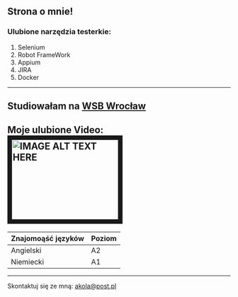 ## Strona o mnie!

### Ulubione narzędzia testerkie:
1. Selenium
2. Robot FrameWork
3. Appium
4. JIRA
5. Docker

---

Studiowałam na [WSB Wrocław](https://www.wsb.pl/wroclaw/kandydaci/studia-podyplomowe/kierunki/tester-oprogramowania-dla-aplikacji-mobilnych-i-serwerowych)
---

Moje ulubione Video:
<BR>
<a href="https://www.youtube.com/watch?v=8h5knh2jLCA"><img src="http://img.youtube.com/vi/YOUTUBE_VIDEO_ID_HERE/0.jpg" 
alt="IMAGE ALT TEXT HERE" width="240" height="180" border="10" /></a>
---
| Znajomoąść języków   | Poziom      | 
| -------------------- |-------------| 
| Angielski            | A2          | 
| Niemiecki            | A1          |   
---
  
  
Skontaktuj się ze mną: akola@post.pl

